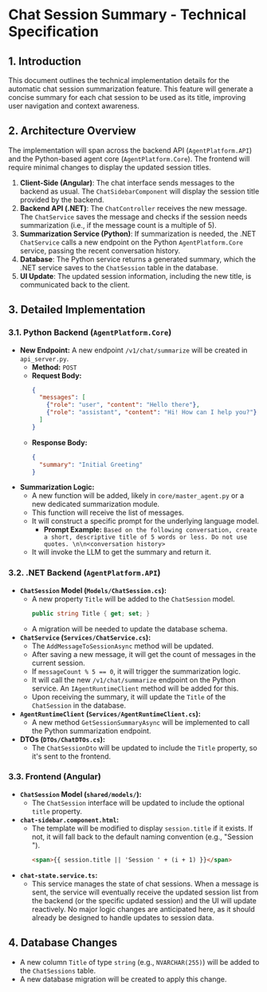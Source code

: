# Chat Session Summary - Technical Specification

## 1. Introduction

This document outlines the technical implementation details for the automatic chat session summarization feature. This feature will generate a concise summary for each chat session to be used as its title, improving user navigation and context awareness.

## 2. Architecture Overview

The implementation will span across the backend API (`AgentPlatform.API`) and the Python-based agent core (`AgentPlatform.Core`). The frontend will require minimal changes to display the updated session titles.

1.  **Client-Side (Angular)**: The chat interface sends messages to the backend as usual. The `ChatSidebarComponent` will display the session title provided by the backend.
2.  **Backend API (.NET)**: The `ChatController` receives the new message. The `ChatService` saves the message and checks if the session needs summarization (i.e., if the message count is a multiple of 5).
3.  **Summarization Service (Python)**: If summarization is needed, the .NET `ChatService` calls a new endpoint on the Python `AgentPlatform.Core` service, passing the recent conversation history.
4.  **Database**: The Python service returns a generated summary, which the .NET service saves to the `ChatSession` table in the database.
5.  **UI Update**: The updated session information, including the new title, is communicated back to the client.

## 3. Detailed Implementation

### 3.1. Python Backend (`AgentPlatform.Core`)

*   **New Endpoint:** A new endpoint `/v1/chat/summarize` will be created in `api_server.py`.
    *   **Method:** `POST`
    *   **Request Body:**
        ```json
        {
          "messages": [
            {"role": "user", "content": "Hello there"},
            {"role": "assistant", "content": "Hi! How can I help you?"}
          ]
        }
        ```
    *   **Response Body:**
        ```json
        {
          "summary": "Initial Greeting"
        }
        ```
*   **Summarization Logic:**
    *   A new function will be added, likely in `core/master_agent.py` or a new dedicated summarization module.
    *   This function will receive the list of messages.
    *   It will construct a specific prompt for the underlying language model.
        *   **Prompt Example:** `Based on the following conversation, create a short, descriptive title of 5 words or less. Do not use quotes. \n\n<conversation history>`
    *   It will invoke the LLM to get the summary and return it.

### 3.2. .NET Backend (`AgentPlatform.API`)

*   **`ChatSession` Model (`Models/ChatSession.cs`):**
    *   A new property `Title` will be added to the `ChatSession` model.
        ```csharp
        public string Title { get; set; }
        ```
    *   A migration will be needed to update the database schema.
*   **`ChatService` (`Services/ChatService.cs`):**
    *   The `AddMessageToSessionAsync` method will be updated.
    *   After saving a new message, it will get the count of messages in the current session.
    *   If `messageCount % 5 == 0`, it will trigger the summarization logic.
    *   It will call the new `/v1/chat/summarize` endpoint on the Python service. An `IAgentRuntimeClient` method will be added for this.
    *   Upon receiving the summary, it will update the `Title` of the `ChatSession` in the database.
*   **`AgentRuntimeClient` (`Services/AgentRuntimeClient.cs`):**
    *   A new method `GetSessionSummaryAsync` will be implemented to call the Python summarization endpoint.
*   **DTOs (`DTOs/ChatDTOs.cs`):**
    *   The `ChatSessionDto` will be updated to include the `Title` property, so it's sent to the frontend.

### 3.3. Frontend (Angular)

*   **`ChatSession` Model (`shared/models/`):**
    *   The `ChatSession` interface will be updated to include the optional `title` property.
*   **`chat-sidebar.component.html`:**
    *   The template will be modified to display `session.title` if it exists. If not, it will fall back to the default naming convention (e.g., "Session <index>").
        ```html
        <span>{{ session.title || 'Session ' + (i + 1) }}</span>
        ```
*   **`chat-state.service.ts`:**
    *   This service manages the state of chat sessions. When a message is sent, the service will eventually receive the updated session list from the backend (or the specific updated session) and the UI will update reactively. No major logic changes are anticipated here, as it should already be designed to handle updates to session data.

## 4. Database Changes

*   A new column `Title` of type `string` (e.g., `NVARCHAR(255)`) will be added to the `ChatSessions` table.
*   A new database migration will be created to apply this change. 